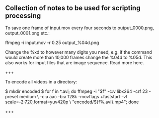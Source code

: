 ## Collection of notes to be used for scripting processing

To save one frame of input.mov every four seconds to output_0000.png, output_0001.png etc.:

ffmpeg -i input.mov -r 0.25 output_%04d.png

Change the %xd to however many digits you need, e.g. if the command would create more than 10,000 frames change the %04d to %05d. This also works for input files that are image sequence. Read more here.

+++

To encode all videos in a directory:

$ mkdir encoded
$ for f in *.avi; do ffmpeg -i "$f" -c:v libx264 -crf 23 -preset medium \
  -c:a aac -b:a 128k -movflags +faststart -vf scale=-2:720,format=yuv420p \
  "encoded/${f%.avi}.mp4"; done


+++
